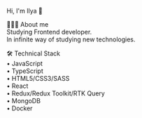 Hi, I'm Ilya 👋

👨🏻‍💻 About me </br>
Studying Frontend developer. </br>
In infinite way of studying new technologies. </br>

🛠 Technical Stack </br>
• JavaScript </br>
• TypeScript </br>
• HTML5/CSS3/SASS </br>
• React </br>
• Redux/Redux Toolkit/RTK Query </br>
• MongoDB </br>
• Docker </br>


<!--
**Orme-g/Orme-g** is a ✨ _special_ ✨ repository because its `README.md` (this file) appears on your GitHub profile.

Here are some ideas to get you started:

- 🔭 I’m currently working on ...
- 🌱 I’m currently learning ...
- 👯 I’m looking to collaborate on ...
- 🤔 I’m looking for help with ...
- 💬 Ask me about ...
- 📫 How to reach me: ...
- 😄 Pronouns: ...
- ⚡ Fun fact: ...
-->
